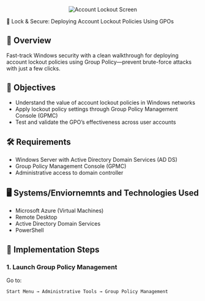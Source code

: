 <p align="center">
<img src="https://i.imgur.com/97OPyMe.jpeg" alt="Account Lockout Screen"/>
</p>
🔐 Lock & Secure: Deploying Account Lockout Policies Using GPOs

## 📘 Overview
Fast-track Windows security with a clean walkthrough for deploying account lockout policies using Group Policy—prevent brute-force attacks with just a few clicks.

## 🎯 Objectives
- Understand the value of account lockout policies in Windows networks
- Apply lockout policy settings through Group Policy Management Console (GPMC)
- Test and validate the GPO’s effectiveness across user accounts

## 🛠️ Requirements
- Windows Server with Active Directory Domain Services (AD DS)
- Group Policy Management Console (GPMC)
- Administrative access to domain controller

## 🖥️ Systems/Enviornemnts and Technologies Used
- Microsoft Azure (Virtual Machines)
- Remote Desktop
- Active Directory Domain Services
- PowerShell

## 📂 Implementation Steps

### 1. Launch Group Policy Management
Go to:
```plaintext
Start Menu → Administrative Tools → Group Policy Management
